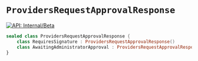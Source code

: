 # `ProvidersRequestApprovalResponse`


[![API: Internal/Beta](https://img.shields.io/static/v1?label=API&message=Internal/Beta&color=red&style=flat-square)](/docs/developer-guide/core/api-conventions.md)



```kotlin
sealed class ProvidersRequestApprovalResponse {
    class RequiresSignature : ProvidersRequestApprovalResponse()
    class AwaitingAdministratorApproval : ProvidersRequestApprovalResponse()
}
```

